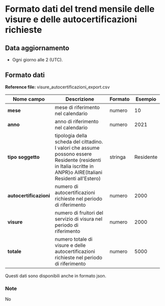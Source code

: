 # Formato dati del trend mensile delle visure e delle autocertificazioni richieste

## Data aggiornamento
- Ogni giorno alle 2 (UTC). 

## Formato dati

**Reference file:** visure_autocertificazioni_export.csv<br>

| Nome campo                  | Descrizione                       | Formato                       | Esempio             |
|-----------------------------|-----------------------------------|-------------------------------|---------------------|
| **mese**       | mese di riferimento nel calendario              | numero                   | 10       |
| **anno**  | anno di riferimento nel calendario  |   numero     |        2021         |
| **tipo soggetto**      | tipologia della scheda del cittadino. I valori che assume possono essere Residente (residenti in Italia iscritte in ANPR)o AIRE(Italiani Residenti all'Estero)| stringa             | Residente   | 
| **autocertificazioni**      | numero di autocertificazioni richieste nel periodo di riferimento| numero    | 2000   |
| **visure**      | numero di fruitori del servizio di visura nel periodo di riferimento| numero    | 2000   |
| **totale**      | numero totale di visure e delle autocertificazioni richieste nel periodo di riferimento| numero             | 5000   |

Questi dati sono disponibili anche in formato json.

### Note
No